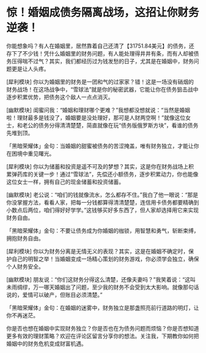 # 惊！婚姻成债务隔离战场，这招让你财务逆袭！
你能想象吗？有人在婚姻里，居然靠着自己还清了【31751.84美元】的债务，还存下了不少钱！凭什么婚姻里的财务问题，有人能处理得井井有条，而有人却被债务压得喘不过气？其实，我们都经历过为钱发愁的日子，尤其是在婚姻中，财务问题更是让人头疼。

[犀利模块]
你以为婚姻里的财务是一团和气的过家家？错！这是一场没有硝烟的财务战场！在这场战争中，“雪球法”就是你的秘密武器，它能让你在债务狙击战中逐步积累优势，把债务这个敌人一点点消灭。

[幽默模块]
闺蜜问我：“婚姻和理财哪个更难？”我想都没想就说：“当然是婚姻啦！理财最多是钱没了，婚姻要是没处理好，那可是人财两空啊！”就像这位女士，和老公的债务分得清清楚楚，简直就像在玩“债务版俄罗斯方块”，看谁的债务先堆到顶。

「黑暗荣耀体」金句：当婚姻的甜蜜被债务的苦涩掩盖，唯有财务独立，才能让你在困境中重见曙光。

[犀利模块]
你以为储蓄和投资是遥不可及的梦想？其实，这是你在财务战场上积累弹药库的关键一步！通过“雪球法”，先偿还小额债务，逐步积累动力，你也能像这位女士一样，拥有自己的现金储蓄和投资储蓄。

[幽默模块]
老公说：“咱们的钱就像流水，怎么都存不住。”我白了他一眼说：“那是你没掌握方法，看看人家，把每一分钱都算得清清楚楚，连信用卡债务都要精确到小数点后两位，咱们得好好学学。”这钱够买好多东西了，但人家却选择用它来实现财务自由。

「黑暗荣耀体」金句：不要让债务成为你婚姻的枷锁，用智慧和勇气，斩断束缚，拥抱财务自由。

[犀利模块]
你以为财务分离是无情无义的表现？其实，这是在婚姻不确定时，保护自己的明智之举！当婚姻变成一场精心策划的财务游戏，你必须学会独立，确保个人财务安全。

[幽默模块]
朋友说：“你们这财务分得这么清楚，还像夫妻吗？”我笑着说：“这叫未雨绸缪，万一哪天婚姻出了问题，至少我的财务不会受到太大影响。就像那句话说的，爱情可以破产，但账目必须清楚。”

「黑暗荣耀体」金句：在婚姻的迷雾中，财务独立是那盏照亮前行道路的明灯，让你不再迷茫。

你是否也想在婚姻中实现财务独立？你是否也在为债务问题而烦恼？你是否想知道更多有效的理财策略？欢迎在评论区留言分享你的想法。关注我，下期教你如何把婚姻中的财务危机变成财富机遇。 
